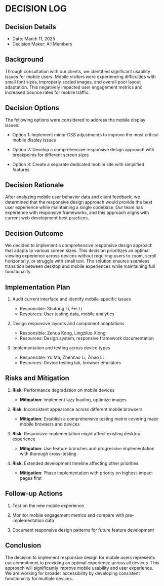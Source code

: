 # DECISION LOG 
## Decision Details 
- Date: March 11, 2025
- Decision Maker: All Members
  
## Background 
Through consultation with our clients, we identified significant usability issues for mobile users. Mobile visitors were experiencing difficulties with small font sizes, improperly scaled images, and overall poor layout adaptation. This negatively impacted user engagement metrics and increased bounce rates for mobile traffic.

## Decision Options 

The following options were considered to address the mobile display issues:

- Option 1: Implement minor CSS adjustments to improve the most critical mobile display issues

- Option 2: Develop a comprehensive responsive design approach with breakpoints for different screen sizes

- Option 3: Create a separate dedicated mobile site with simplified features


## Decision Rationale 
After analyzing mobile user behavior data and client feedback, we determined that the responsive design approach would provide the best user experience while maintaining a single codebase. Our team has experience with responsive frameworks, and this approach aligns with current web development best practices.



## Decision Outcome 
We decided to implement a comprehensive responsive design approach that adapts to various screen sizes. This decision prioritizes an optimal viewing experience across devices without requiring users to zoom, scroll horizontally, or struggle with small text. The solution ensures seamless transition between desktop and mobile experiences while maintaining full functionality.

## Implementation Plan 

1. Audit current interface and identify mobile-specific issues
   - Responsible: Shutong Li, Fei Li
   - Resources: User testing data, mobile analytics

2. Design responsive layouts and component adaptations
   - Responsible: Zehua Kong, Lingziluo Xiong
   - Resources: Design system, responsive framework documentation

3. Implementation and testing across device types
   - Responsible: Yu Ma, Zhenhao Li, Zihao Li
   - Resources: Device testing lab, browser emulators

## Risks and Mitigation 

1. **Risk**: Performance degradation on mobile devices
   - **Mitigation**: Implement lazy loading, optimize images

2. **Risk**: Inconsistent appearance across different mobile browsers
   - **Mitigation**: Establish a comprehensive testing matrix covering major mobile browsers and devices

3. **Risk**: Responsive implementation might affect existing desktop experience
   - **Mitigation**: Use feature branches and progressive implementation with thorough cross-testing

4. **Risk**: Extended development timeline affecting other priorities
   - **Mitigation**: Phase implementation with priority on highest-impact pages first

## Follow-up Actions 

1. Test on the new mobile experience
   
2. Monitor mobile engagement metrics and compare with pre-implementation data
   
3. Document responsive design patterns for future feature development

## Conclusion 

The decision to implement responsive design for mobile users represents our commitment to providing an optimal experience across all devices. This approach will significantly improve mobile usability and user experience. We are working for  broader accessibility by developing consistent functionality for multiple devices.
